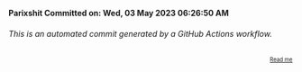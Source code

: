 **Parixshit Committed on: Wed, 03 May 2023 06:26:50 AM** <!-- 731f4a55-5018-49e3-afcb-c313e2711bb1 -->

###### This is an automated commit generated by a GitHub Actions workflow.

<div align="right"><sub><sup><a href="https://github.com/Parixshit/AutoCommit.git">Read me</a></sup></sub></div>
